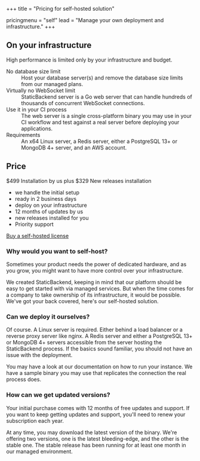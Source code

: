 +++
title = "Pricing for self-hosted solution"

pricingmenu = "self"
lead = "Manage your own deployment and infrastructure."
+++

<div class="pt-12"></div>
<div class="relative bg-white">
  <div class="absolute inset-0" aria-hidden="true">
    <div class="absolute inset-y-0 right-0 w-1/2 bg-gray-800"></div>
  </div>
  <div class="relative max-w-7xl mx-auto lg:px-8 lg:grid lg:grid-cols-2">
    <div class="bg-white py-16 px-4 sm:py-24 sm:px-6 lg:px-0 lg:pr-8">
      <div class="max-w-lg mx-auto lg:mx-0">
        <h2 class="text-base font-semibold tracking-wide text-sb uppercase">
          On your infrastructure
        </h2>
        <p class="mt-2 text-2xl font-extrabold text-gray-900 sm:text-3xl">
					High performance is limited only by your infrastructure and budget.
				</p>
        <dl class="mt-12 space-y-10">
          <div class="flex">
            <div class="ml-4">
              <dt class="text-lg leading-6 font-medium text-gray-900">
                No database size limit
              </dt>
              <dd class="mt-2 text-base text-gray-500">
                Host your database server(s) and remove the database size 
								limits from our managed plans.
              </dd>
            </div>
          </div>
          <div class="flex">
            <div class="ml-4">
              <dt class="text-lg leading-6 font-medium text-gray-900">
                Virtually no WebSocket limit
              </dt>
              <dd class="mt-2 text-base text-gray-500">
								StaticBackend server is a Go web server that can handle hundreds 
								of thousands of concurrent WebSocket connections.
              </dd>
            </div>
          </div>
          <div class="flex">
            <div class="ml-4">
              <dt class="text-lg leading-6 font-medium text-gray-900">
                Use it in your CI process
              </dt>
              <dd class="mt-2 text-base text-gray-500">
                The web server is a single cross-platform binary you may use in 
								your CI workflow and test against a real server before deploying 
								your applications.
              </dd>
            </div>
          </div>
          <div class="flex">
            <div class="ml-4">
              <dt class="text-lg leading-6 font-medium text-gray-900">
                Requirements
              </dt>
              <dd class="mt-2 text-base text-gray-500">
                An x64 Linux server, a Redis server, either a PostgreSQL 13+ or 
                MongoDB 4+ server, and an AWS account.
              </dd>
            </div>
          </div>
        </dl>
      </div>
    </div>
    <div class="bg-gray-800 py-16 px-4 sm:py-24 sm:px-6 lg:bg-none lg:px-0 lg:pl-8 lg:flex lg:items-center lg:justify-end">
      <div class="max-w-lg mx-auto w-full space-y-8 lg:mx-0">
        <div>
          <h2 class="sr-only">Price</h2>
          <p class="relative grid grid-cols-2">
            <span class="flex flex-col text-center">
              <span class="text-5xl font-extrabold text-white tracking-tight">$499</span>
              <span class="mt-2 text-base font-medium text-gray-100">
                Installation by us
              </span>
              <span class="sr-only">plus</span>
            </span>
            <span class="pointer-events-none absolute h-12 w-full flex items-center justify-center" aria-hidden="true">
            </span>
            <span>
              <span class="flex flex-col text-center">
                <span class="text-5xl font-extrabold text-white tracking-tight">$329</span>
                <span class="mt-2 text-base font-medium text-gray-100">
                  New releases installation
                </span>
              </span>
            </span>
          </p>
        </div>
        <ul class="bg-gray-600 bg-opacity-50 rounded sm:grid sm:grid-cols-2 sm:grid-rows-3 sm:grid-flow-col">
          <li class="py-4 px-4 flex items-center space-x-3 text-base text-white">
            <span>
              we handle the initial setup
            </span>
          </li>
          <li class="border-t border-gray-800 border-opacity-25 py-4 px-4 flex items-center space-x-3 text-base text-white">
            <span>
              ready in 2 business days
            </span>
          </li>
          <li class="border-t border-gray-800 border-opacity-25 py-4 px-4 flex items-center space-x-3 text-base text-white">
            <span>
              deploy on your infrastructure
            </span>
          </li>
          <li class="border-t border-gray-800 border-opacity-25 py-4 px-4 flex items-center space-x-3 text-base text-white sm:border-t-0 sm:border-l">
            <span>
              12 months of updates by us
            </span>
          </li>
          <li class="border-t border-gray-800 border-opacity-25 py-4 px-4 flex items-center space-x-3 text-base text-white sm:border-l">
            <span>
              new releases installed for you
            </span>
          </li>
          <li class="border-t border-gray-800 border-opacity-25 py-4 px-4 flex items-center space-x-3 text-base text-white sm:border-l">
            <span>
              Priority support
            </span>
          </li>
        </ul>
        <a href="/contact/" class="bg-sb border border-transparent rounded-md w-full px-8 py-4 flex items-center justify-center text-lg leading-6 font-medium text-white hover:bg-red-500 md:px-10">
          Buy a self-hosted license
        </a>
      </div>
    </div>
  </div>
</div>

<div class="pt-20 prose prose-lg max-w-5xl mx-auto">
	<h3>Why would you want to self-host?</h3>
	<p>
		Sometimes your product needs the power of dedicated hardware, and as you 
		grow, you might want to have more control over your infrastructure.
	</p>
	<p>
		We created StaticBackend, keeping in mind that our platform should be easy 
		to get started with via managed services. But when the time comes for a 
		company to take ownership of its infrastructure, it would be possible. 
		We've got your back covered, here's our self-hosted solution.
	</p>
	<div class="py-8 lg:flex">
		<div class="w-full lg:w-1/2 lg:pr-4">
			<h3>Can we deploy it ourselves?</h3>
			<p>
				Of course. A Linux server is required. Either behind a load balancer or 
        a reverse proxy server like nginx. A Redis server and either a 
        PostgreSQL 13+ or MongoDB 4+ servers accessible from the server hosting 
        the StaticBackend process. If the basics sound familiar, you 
        should not have an issue with the deployment.
			</p>
			<p>
				You may have a look at our documentation on how to run your instance. 
				We have a sample binary you may use that replicates the connection the 
				real process does.
			</p>
		</div>
		<div class="w-full lg:w-1/2 lg:pl-4">
			<h3>How can we get updated versions?</h3>
			<p>
				Your initial purchase comes with 12 months of free updates and support. 
				If you want to keep getting updates and support, you'll need to renew 
				your subscription each year.
			</p>
			<p>
				At any time, you may download the latest version of the binary. We're 
				offering two versions, one is the latest bleeding-edge, and the other 
				is the stable one. The stable release has been running for at least one 
				month in our managed environment.
			</p>
		</div>
	</div>
</div>
